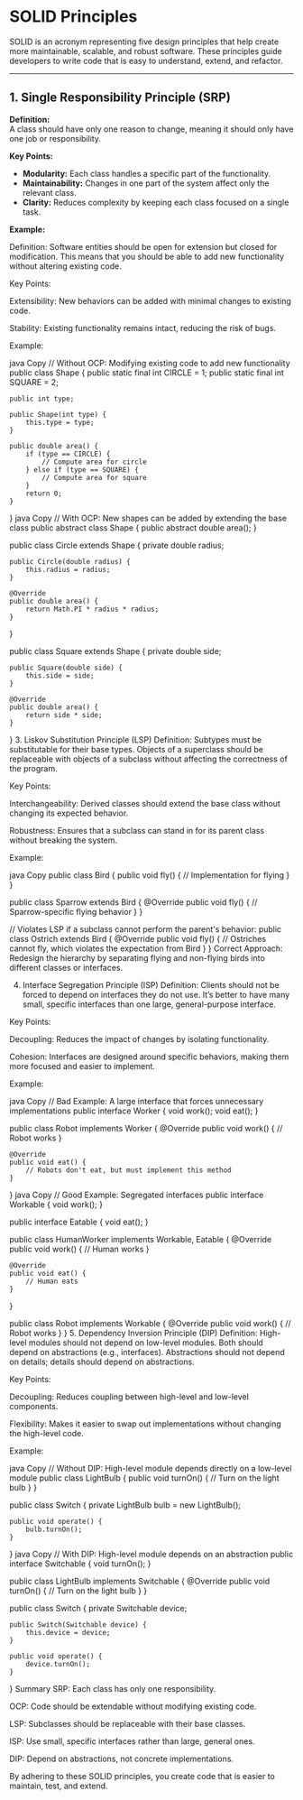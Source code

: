 # SOLID Principles

SOLID is an acronym representing five design principles that help create more maintainable, scalable, and robust software. These principles guide developers to write code that is easy to understand, extend, and refactor.

---

## 1. Single Responsibility Principle (SRP)

**Definition:**  
A class should have only one reason to change, meaning it should only have one job or responsibility.

**Key Points:**
- **Modularity:** Each class handles a specific part of the functionality.
- **Maintainability:** Changes in one part of the system affect only the relevant class.
- **Clarity:** Reduces complexity by keeping each class focused on a single task.

**Example:**

Definition:
Software entities should be open for extension but closed for modification. This means that you should be able to add new functionality without altering existing code.

Key Points:

Extensibility: New behaviors can be added with minimal changes to existing code.

Stability: Existing functionality remains intact, reducing the risk of bugs.

Example:

java
Copy
// Without OCP: Modifying existing code to add new functionality
public class Shape {
    public static final int CIRCLE = 1;
    public static final int SQUARE = 2;
    
    public int type;
    
    public Shape(int type) {
        this.type = type;
    }
    
    public double area() {
        if (type == CIRCLE) {
            // Compute area for circle
        } else if (type == SQUARE) {
            // Compute area for square
        }
        return 0;
    }
}
java
Copy
// With OCP: New shapes can be added by extending the base class
public abstract class Shape {
    public abstract double area();
}

public class Circle extends Shape {
    private double radius;
    
    public Circle(double radius) {
        this.radius = radius;
    }
    
    @Override
    public double area() {
        return Math.PI * radius * radius;
    }
}

public class Square extends Shape {
    private double side;
    
    public Square(double side) {
        this.side = side;
    }
    
    @Override
    public double area() {
        return side * side;
    }
}
3. Liskov Substitution Principle (LSP)
Definition:
Subtypes must be substitutable for their base types. Objects of a superclass should be replaceable with objects of a subclass without affecting the correctness of the program.

Key Points:

Interchangeability: Derived classes should extend the base class without changing its expected behavior.

Robustness: Ensures that a subclass can stand in for its parent class without breaking the system.

Example:

java
Copy
public class Bird {
    public void fly() {
        // Implementation for flying
    }
}

public class Sparrow extends Bird {
    @Override
    public void fly() {
        // Sparrow-specific flying behavior
    }
}

// Violates LSP if a subclass cannot perform the parent's behavior:
public class Ostrich extends Bird {
    @Override
    public void fly() {
        // Ostriches cannot fly, which violates the expectation from Bird
    }
}
Correct Approach:
Redesign the hierarchy by separating flying and non-flying birds into different classes or interfaces.

4. Interface Segregation Principle (ISP)
Definition:
Clients should not be forced to depend on interfaces they do not use. It’s better to have many small, specific interfaces than one large, general-purpose interface.

Key Points:

Decoupling: Reduces the impact of changes by isolating functionality.

Cohesion: Interfaces are designed around specific behaviors, making them more focused and easier to implement.

Example:

java
Copy
// Bad Example: A large interface that forces unnecessary implementations
public interface Worker {
    void work();
    void eat();
}

public class Robot implements Worker {
    @Override
    public void work() {
        // Robot works
    }
    
    @Override
    public void eat() {
        // Robots don't eat, but must implement this method
    }
}
java
Copy
// Good Example: Segregated interfaces
public interface Workable {
    void work();
}

public interface Eatable {
    void eat();
}

public class HumanWorker implements Workable, Eatable {
    @Override
    public void work() {
        // Human works
    }
    
    @Override
    public void eat() {
        // Human eats
    }
}

public class Robot implements Workable {
    @Override
    public void work() {
        // Robot works
    }
}
5. Dependency Inversion Principle (DIP)
Definition:
High-level modules should not depend on low-level modules. Both should depend on abstractions (e.g., interfaces). Abstractions should not depend on details; details should depend on abstractions.

Key Points:

Decoupling: Reduces coupling between high-level and low-level components.

Flexibility: Makes it easier to swap out implementations without changing the high-level code.

Example:

java
Copy
// Without DIP: High-level module depends directly on a low-level module
public class LightBulb {
    public void turnOn() {
        // Turn on the light bulb
    }
}

public class Switch {
    private LightBulb bulb = new LightBulb();
    
    public void operate() {
        bulb.turnOn();
    }
}
java
Copy
// With DIP: High-level module depends on an abstraction
public interface Switchable {
    void turnOn();
}

public class LightBulb implements Switchable {
    @Override
    public void turnOn() {
        // Turn on the light bulb
    }
}

public class Switch {
    private Switchable device;
    
    public Switch(Switchable device) {
        this.device = device;
    }
    
    public void operate() {
        device.turnOn();
    }
}
Summary
SRP: Each class has only one responsibility.

OCP: Code should be extendable without modifying existing code.

LSP: Subclasses should be replaceable with their base classes.

ISP: Use small, specific interfaces rather than large, general ones.

DIP: Depend on abstractions, not concrete implementations.

By adhering to these SOLID principles, you create code that is easier to maintain, test, and extend.

